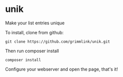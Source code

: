 # unik
Make your list entries unique

To install, clone from github:
```
git clone https://github.com/grimmlink/unik.git
```

Then run composer install
```
composer install
```

Configure your webserver and open the page, that's it!
